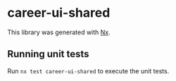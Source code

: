 # career-ui-shared

This library was generated with [Nx](https://nx.dev).

## Running unit tests

Run `nx test career-ui-shared` to execute the unit tests.
